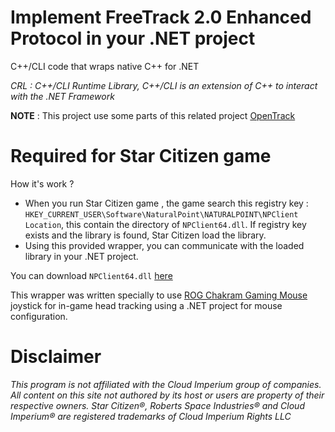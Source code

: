 # Implement FreeTrack 2.0 Enhanced Protocol in your .NET project
C++/CLI code that wraps native C++ for .NET

_CRL : C++/CLI Runtime Library, C++/CLI is an extension of C++ to interact with the .NET Framework_

**NOTE** : This project use some parts of this related project [OpenTrack](https://github.com/opentrack/opentrack)

# Required for Star Citizen game

How it's work ? 
- When you run Star Citizen game , the game search this registry key : `HKEY_CURRENT_USER\Software\NaturalPoint\NATURALPOINT\NPClient Location`, this contain the directory of `NPClient64.dll`. If registry key exists and the library is found, Star Citizen load the library.
- Using this provided wrapper, you can communicate with the loaded library in your .NET project.

You can download `NPClient64.dll` [here](https://github.com/opentrack/opentrack/blob/master/bin/NPClient64.dll)

This wrapper was written specially to use [ROG Chakram Gaming Mouse](https://rog.asus.com/ch-fr/mice-mouse-pads/mice/ergonomic-right-handed/rog-chakram-model/spec/) joystick for in-game head tracking using a .NET project for mouse configuration. 

# Disclaimer
_This program is not affiliated with the Cloud Imperium group of companies. All content on this site not authored by its host or users are property of their respective owners. Star Citizen®, Roberts Space Industries® and Cloud Imperium® are registered trademarks of Cloud Imperium Rights LLC_
